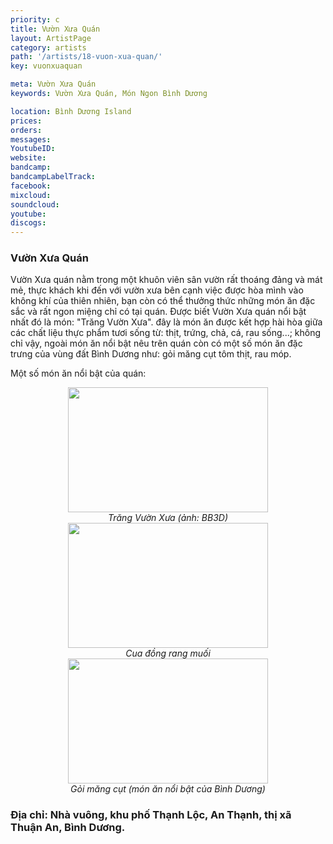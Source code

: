 ```yaml
---
priority: c
title: Vườn Xưa Quán
layout: ArtistPage
category: artists
path: '/artists/18-vuon-xua-quan/'
key: vuonxuaquan

meta: Vườn Xưa Quán
keywords: Vườn Xưa Quán, Món Ngon Bình Dương

location: Bình Dương Island
prices: 
orders: 
messages: 
YoutubeID: 
website: 
bandcamp: 
bandcampLabelTrack: 
facebook: 
mixcloud: 
soundcloud: 
youtube: 
discogs: 
---
```

<h3>Vườn Xưa Quán</h3>

Vườn Xưa quán nằm trong một khuôn viên sân vườn rất thoáng đảng và mát mẻ, thực khách khi đến với vườn xưa bên cạnh việc được hòa mình vào không khí của thiên nhiên, bạn còn có thể thưởng thức những món ăn đặc sắc và rất ngon miệng chỉ có tại quán. Được biết Vườn Xưa quán nổi bật nhất đó là món: "Trăng Vườn Xưa". đây là món ăn được kết hợp hài hòa giữa các chất liệu thực phẩm tươi sống từ: thịt, trứng, chả, cá, rau sống...; không chỉ vậy, ngoài món ăn nổi bật nêu trên quán còn có một số món ăn đặc trưng của vùng đất Bình Dương như: gỏi măng cụt tôm thịt, rau móp.

Một số món ăn nổi bật của quán:

<div align="center"><img src="http://dulichbinhduong.org.vn/uploads/images/M%C3%B3n%20%C4%82n%20Ngon.jpg" width="320px" height="200px"></div>

<center><em>Trăng Vườn Xưa (ảnh: BB3D)</em></center>

<div align="center"><img src="http://dulichbinhduong.org.vn/uploads/images/Cua%20Dong%20Rang%20-%20Vuon%20Xua.jpg" width="320px" height="200px"></div>

<center><em>Cua đồng rang muối</em></center>

<div align="center"><img src="http://dulichbinhduong.org.vn/uploads/images/Goi%20m%C4%83ng%20c%E1%BB%A5t.jpg" width="320px" height="200px"></div>

<center><em>Gỏi măng cụt (món ăn nổi bật của Bình Dương)</em></center>

<h3>Địa chỉ: Nhà vuông, khu phố Thạnh Lộc, An Thạnh, thị xã Thuận An, Bình Dương.</h3>